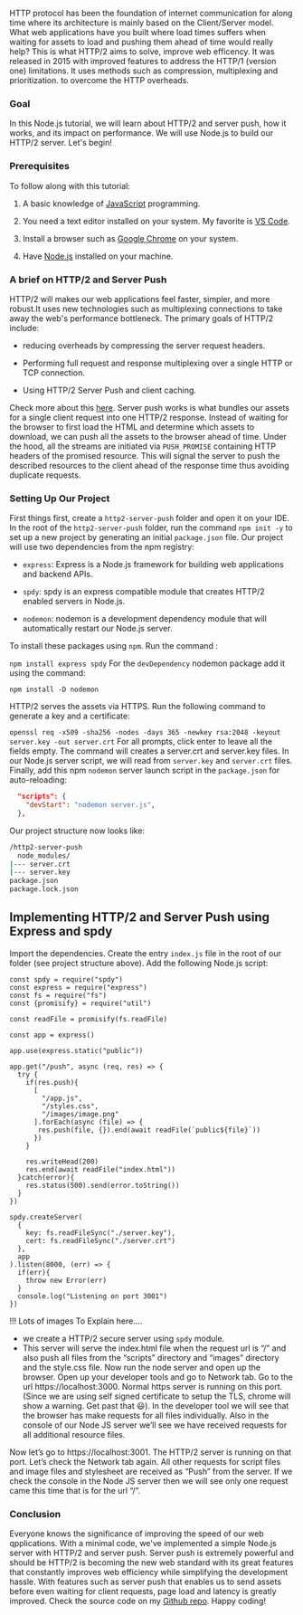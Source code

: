 HTTP protocol has been the foundation of internet communication for along time where its architecture is mainly based on the Client/Server model. What web applications have you built where load times suffers when waiting for assets to load and pushing them ahead of time would really help? This is what HTTP/2 aims to solve, improve web efficency. It was released in 2015 with improved features to address the HTTP/1 (version one) limitations. It uses methods such as compression, multiplexing and prioritization. to overcome the HTTP overheads.

### Goal
In this Node.js tutorial, we will learn about HTTP/2 and server push, how it works, and its impact on performance. We will use Node.js to build our HTTP/2 server. Let's begin!

### Prerequisites

To follow along with this tutorial:
1. A basic knowledge of [JavaScript](https://www.w3schools.com/js/DEFAULT.asp) programming.

2. You need a text editor installed on your system. My favorite is [VS Code](https://code.visualstudio.com/download).

3. Install a browser such as [Google Chrome](https://www.google.com/chrome/) on your system.

4. Have [Node.js](https://nodejs.org/en/) installed on your machine.

### A brief on HTTP/2 and Server Push

HTTP/2 will makes our web applications feel faster, simpler, and more robust.It uses new technologies such as multiplexing connections to take away the web's performance bottleneck. The primary goals of HTTP/2 include:
- reducing overheads by compressing the server request headers.

- Performing full request and response multiplexing over a single HTTP or TCP connection.

- Using HTTP/2 Server Push and client caching. 

Check more about this [here](https://developers.google.com/web/fundamentals/performance/http2).
Server push works is what bundles our assets for a single client request into one HTTP/2 response. Instead of waiting for the browser to first load the HTML and determine which assets to download, we can push all the assets to the browser ahead of time. Under the hood, all the streams are initiated via `PUSH_PROMISE` containing HTTP headers of the promised resource. This will signal the server to push the described resources to the client ahead of the response time thus avoiding duplicate requests.



### Setting Up Our Project

First things first, create a `http2-server-push` folder and open it on your IDE. In the root of the `http2-server-push` folder, run the command `npm init -y` to set up a new project by generating an initial `package.json` file. Our project will use two dependencies from the npm registry:

- `express`:  Express is a Node.js framework for building web applications and backend APIs.

- `spdy`: spdy is an express compatible module that creates HTTP/2 enabled servers in Node.js.

- `nodemon`: nodemon is a development dependency module that will automatically restart our Node.js server.

To install these packages using `npm`. Run the command :

`npm install express spdy`
For the `devDependency` nodemon package add it using the command:

`npm install -D nodemon` 

HTTP/2 serves the assets via HTTPS. Run the following command to generate a key and a certificate:

```openssl req -x509 -sha256 -nodes -days 365 -newkey rsa:2048 -keyout server.key -out server.crt```
For all prompts, click enter to leave all the fields empty. The command will creates a server.crt and server.key files. In our Node.js server script, we will read from `server.key` and `server.crt` files. Finally, add this npm `nodemon` server launch script in the `package.json` for auto-reloading:
```JSON
  "scripts": {
    "devStart": "nodemon server.js",
  },
``` 
Our project structure now looks like:

```bash
/http2-server-push
  node_modules/
|--- server.crt
|--- server.key
package.json
package.lock.json
```
## Implementing HTTP/2 and Server Push using Express and spdy
Import the dependencies. Create the entry `index.js` file in the root of our folder (see project structure above). Add the following Node.js script:

```JS
const spdy = require("spdy")
const express = require("express")
const fs = require("fs")
const {promisify} = require("util")

const readFile = promisify(fs.readFile)

const app = express()

app.use(express.static("public"))

app.get("/push", async (req, res) => {
  try {
    if(res.push){
      [
        "/app.js",
        "/styles.css",
        "/images/image.png"
      ].forEach(async (file) => {
       res.push(file, {}).end(await readFile(`public${file}`))
      })
    }

    res.writeHead(200)
    res.end(await readFile("index.html"))
  }catch(error){
    res.status(500).send(error.toString())
  }
})

spdy.createServer(
  {
    key: fs.readFileSync("./server.key"),
    cert: fs.readFileSync("./server.crt")
  },
  app
).listen(8000, (err) => {
  if(err){
    throw new Error(err)
  }
  console.log("Listening on port 3001")
})
```

!!! Lots of images To Explain here....

- we create a HTTP/2 secure server using `spdy` module. 
- This server will serve the index.html file when the request url is “/” and also push all files from the “scripts” directory and “images” directory and the style.css file.
Now run the node server and open up the browser. Open up your developer tools and go to Network tab. Go to the url https://localhost:3000. Normal https server is running on this port. (Since we are using self signed certificate to setup the TLS, chrome will show a warning. Get past that 😃). In the developer tool we will see that the browser has make requests for all files individually. Also in the console of our Node JS server we’ll see we have received requests for all additional resource files.


Now let’s go to https://localhost:3001. The HTTP/2 server is running on that port. Let’s check the Network tab again.
All other requests for script files and image files and stylesheet are received as “Push” from the server. If we check the console in the Node JS server then we will see only one request came this time that is for the url “/”.

### Conclusion
Everyone knows the significance of improving the speed of our web qpplications. With a minimal code, we've implemented a simple Node.js server with HTTP/2 and server push. Server push is extremely powerful and should be 
HTTP/2 is becoming the new web standard with its great features that constantly improves web efficiency while simplifying the development hassle. With features such as server push that enables us to send assets before even waiting for client requests, page load and latency is greatly improved. Check the source code on my [Github repo](https://github.com/Bradley8555/HTTP-2-Server-Push). Happy coding!
